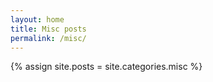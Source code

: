 ```yaml
---
layout: home
title: Misc posts
permalink: /misc/
---
```

{% assign site.posts = site.categories.misc %}
